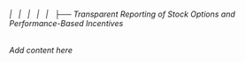 ###### |   |   |   |   |   ├── Transparent Reporting of Stock Options and Performance-Based Incentives

*Add content here*